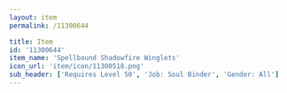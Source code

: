 ```yaml
---
layout: item
permalink: /11300644

title: Item
id: '11300644'
item_name: 'Spellbound Shadowfire Winglets'
icon_url: 'item/icon/11300518.png'
sub_header: ['Requires Level 50', 'Job: Soul Binder', 'Gender: All']
---
```

